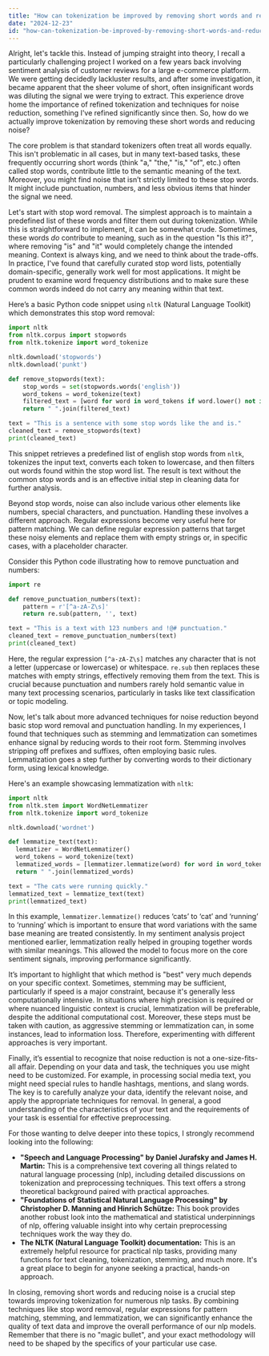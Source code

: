 ```yaml
---
title: "How can tokenization be improved by removing short words and reducing noise?"
date: "2024-12-23"
id: "how-can-tokenization-be-improved-by-removing-short-words-and-reducing-noise"
---
```


Alright, let's tackle this. Instead of jumping straight into theory, I recall a particularly challenging project I worked on a few years back involving sentiment analysis of customer reviews for a large e-commerce platform. We were getting decidedly lackluster results, and after some investigation, it became apparent that the sheer volume of short, often insignificant words was diluting the signal we were trying to extract. This experience drove home the importance of refined tokenization and techniques for noise reduction, something I've refined significantly since then. So, how do we actually improve tokenization by removing these short words and reducing noise?

The core problem is that standard tokenizers often treat all words equally. This isn't problematic in all cases, but in many text-based tasks, these frequently occurring short words (think "a," "the," "is," "of", etc.) often called stop words, contribute little to the semantic meaning of the text. Moreover, you might find noise that isn’t strictly limited to these stop words. It might include punctuation, numbers, and less obvious items that hinder the signal we need.

Let's start with stop word removal. The simplest approach is to maintain a predefined list of these words and filter them out during tokenization. While this is straightforward to implement, it can be somewhat crude. Sometimes, these words *do* contribute to meaning, such as in the question "Is this it?", where removing "is" and "it" would completely change the intended meaning. Context is always king, and we need to think about the trade-offs. In practice, I've found that carefully curated stop word lists, potentially domain-specific, generally work well for most applications. It might be prudent to examine word frequency distributions and to make sure these common words indeed do not carry any meaning within that text.

Here’s a basic Python code snippet using `nltk` (Natural Language Toolkit) which demonstrates this stop word removal:

```python
import nltk
from nltk.corpus import stopwords
from nltk.tokenize import word_tokenize

nltk.download('stopwords')
nltk.download('punkt')

def remove_stopwords(text):
    stop_words = set(stopwords.words('english'))
    word_tokens = word_tokenize(text)
    filtered_text = [word for word in word_tokens if word.lower() not in stop_words]
    return " ".join(filtered_text)

text = "This is a sentence with some stop words like the and is."
cleaned_text = remove_stopwords(text)
print(cleaned_text)
```

This snippet retrieves a predefined list of english stop words from `nltk`, tokenizes the input text, converts each token to lowercase, and then filters out words found within the stop word list. The result is text without the common stop words and is an effective initial step in cleaning data for further analysis.

Beyond stop words, noise can also include various other elements like numbers, special characters, and punctuation. Handling these involves a different approach. Regular expressions become very useful here for pattern matching. We can define regular expression patterns that target these noisy elements and replace them with empty strings or, in specific cases, with a placeholder character.

Consider this Python code illustrating how to remove punctuation and numbers:

```python
import re

def remove_punctuation_numbers(text):
    pattern = r'[^a-zA-Z\s]'
    return re.sub(pattern, '', text)

text = "This is a text with 123 numbers and !@# punctuation."
cleaned_text = remove_punctuation_numbers(text)
print(cleaned_text)
```

Here, the regular expression `[^a-zA-Z\s]` matches any character that is not a letter (uppercase or lowercase) or whitespace. `re.sub` then replaces these matches with empty strings, effectively removing them from the text. This is crucial because punctuation and numbers rarely hold semantic value in many text processing scenarios, particularly in tasks like text classification or topic modeling.

Now, let's talk about more advanced techniques for noise reduction beyond basic stop word removal and punctuation handling. In my experiences, I found that techniques such as stemming and lemmatization can sometimes enhance signal by reducing words to their root form. Stemming involves stripping off prefixes and suffixes, often employing basic rules. Lemmatization goes a step further by converting words to their dictionary form, using lexical knowledge.

Here's an example showcasing lemmatization with `nltk`:

```python
import nltk
from nltk.stem import WordNetLemmatizer
from nltk.tokenize import word_tokenize

nltk.download('wordnet')

def lemmatize_text(text):
  lemmatizer = WordNetLemmatizer()
  word_tokens = word_tokenize(text)
  lemmatized_words = [lemmatizer.lemmatize(word) for word in word_tokens]
  return " ".join(lemmatized_words)

text = "The cats were running quickly."
lemmatized_text = lemmatize_text(text)
print(lemmatized_text)
```
In this example, `lemmatizer.lemmatize()` reduces ‘cats’ to ‘cat’ and ‘running’ to ‘running’ which is important to ensure that word variations with the same base meaning are treated consistently. In my sentiment analysis project mentioned earlier, lemmatization really helped in grouping together words with similar meanings. This allowed the model to focus more on the core sentiment signals, improving performance significantly.

It’s important to highlight that which method is "best" very much depends on your specific context. Sometimes, stemming may be sufficient, particularly if speed is a major constraint, because it's generally less computationally intensive. In situations where high precision is required or where nuanced linguistic context is crucial, lemmatization will be preferable, despite the additional computational cost. Moreover, these steps must be taken with caution, as aggressive stemming or lemmatization can, in some instances, lead to information loss. Therefore, experimenting with different approaches is very important.

Finally, it’s essential to recognize that noise reduction is not a one-size-fits-all affair. Depending on your data and task, the techniques you use might need to be customized. For example, in processing social media text, you might need special rules to handle hashtags, mentions, and slang words. The key is to carefully analyze your data, identify the relevant noise, and apply the appropriate techniques for removal. In general, a good understanding of the characteristics of your text and the requirements of your task is essential for effective preprocessing.

For those wanting to delve deeper into these topics, I strongly recommend looking into the following:

*   **"Speech and Language Processing" by Daniel Jurafsky and James H. Martin:** This is a comprehensive text covering all things related to natural language processing (nlp), including detailed discussions on tokenization and preprocessing techniques. This text offers a strong theoretical background paired with practical approaches.
*   **"Foundations of Statistical Natural Language Processing" by Christopher D. Manning and Hinrich Schütze:** This book provides another robust look into the mathematical and statistical underpinnings of nlp, offering valuable insight into why certain preprocessing techniques work the way they do.
*   **The NLTK (Natural Language Toolkit) documentation:** This is an extremely helpful resource for practical nlp tasks, providing many functions for text cleaning, tokenization, stemming, and much more. It's a great place to begin for anyone seeking a practical, hands-on approach.

In closing, removing short words and reducing noise is a crucial step towards improving tokenization for numerous nlp tasks. By combining techniques like stop word removal, regular expressions for pattern matching, stemming, and lemmatization, we can significantly enhance the quality of text data and improve the overall performance of our nlp models. Remember that there is no "magic bullet", and your exact methodology will need to be shaped by the specifics of your particular use case.
